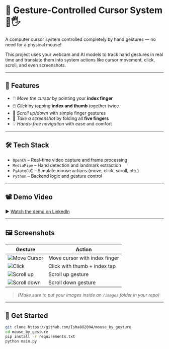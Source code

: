 # 👋 Gesture-Controlled Cursor System 🎯🖐️

A computer cursor system controlled completely by hand gestures — no need for a physical mouse!  

This project uses your webcam and AI models to track hand gestures in real time and translate them into system actions like cursor movement, click, scroll, and even screenshots.

---

## 🌟 Features

- 🖱️ *Move the cursor* by pointing your **index finger**
- 🖱️ *Click* by tapping **index and thumb** together twice
- 📜 *Scroll up/down* with simple finger gestures
- 📸 *Take a screenshot* by folding all **five fingers**
- 💡 *Hands-free navigation* with ease and comfort

---

## 🛠️ Tech Stack

- `OpenCV` – Real-time video capture and frame processing  
- `MediaPipe` – Hand detection and landmark extraction  
- `PyAutoGUI` – Simulate mouse actions (move, click, scroll, etc.)  
- `Python` – Backend logic and gesture control

---

## 📽️ Demo Video

▶️ [Watch the demo on LinkedIn](https://www.linkedin.com/posts/isha-garg-768946258_python-opencv-mediapipe-activity-7350167970968457216-v5Qn?utm_source=share&utm_medium=member_desktop&rcm=ACoAAD9_3MABTi9Kbxvc1KQLYZuyyzme19Y3ASQ)

---

## 🖼️ Screenshots

| Gesture | Action |
|--------|--------|
| ![Move Cursor](images/move_cursor.png) | Move cursor with index finger |
| ![Click](images/click.png) | Click with thumb + index tap |
| ![Scroll up](images/scroll_up.png) | Scroll up gesture |
| ![Scroll down](images/scroll_down.png) | Scroll down gesture |


> *(Make sure to put your images inside an `/images` folder in your repo)*

---

## 🚀 Get Started

```bash
git clone https://github.com/Isha882004/mouse_by_gesture
cd mouse_by_gesture
pip install -r requirements.txt
python main.py
